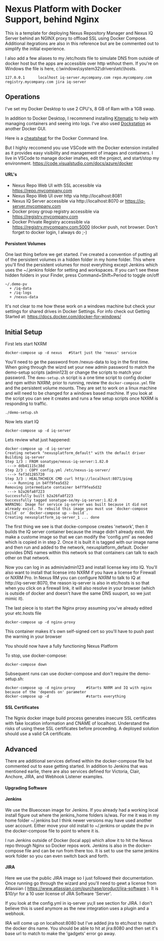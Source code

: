 # Nexus Platform with Docker Support, behind Nginx

This is a template for deploying Nexus Repository Manager and Nexus IQ Server behind an NGINX proxy to offload SSL using Docker Compose. Additional itegrations are also in this reference but are be commented out to simplify the initial experience.

I also add a few aliases to my /etc/hosts file to simulate DNS from outside of docker host but the apps are accessible over http wtihout them. If you're on Windows the file is here, c:\windows\system32\drivers\etc\hosts.

```
127.0.0.1      localhost iq-server.mycompany.com repo.mycompany.com registry.mycompany.com jira iq-server
```

## Operations

I've set my Docker Desktop to use 2 CPU's, 8 GB of Ram with a 1GB swap.

In addition to Docker Desktop, I recommend installing [Kitematic](https://github.com/docker/kitematic/releases) to help with managing containers and seeing into logs.  I've also used [Dockstation](https://dockstation.io/) as another Docker GUI. 

Here is a [cheatsheat](https://www.cheatography.com/gambit/cheat-sheets/docker/) for the Docker Command line.

But I highly reccomend you use VSCode with the Docker extension installed as it provides easy visibility and management of images and containers. I live in VSCode to manage docker imahes, edit the project, and start/stop my environment. https://code.visualstudio.com/docs/azure/docker

#### URL's

- Nexus Repo Web UI with SSL accessible via https://repo.mycompany.com
- Nexus Repo Web UI over http via http://localhost:8081
- Nexus IQ Server accessible via http://localhost:8070 or https://iq-server.mycompany.com
- Docker proxy group registry accessible via https://registry.mycompany.com
- Docker Private Registry accessible via https://registry.mycompany.com:5000  (docker push, not browser. Don't forget to docker login, I always do ;-)

#### Persistent Volumes

One last thing before we get started. I've created a convention of putting all of the persistent volumes in a hidden folder in my home folder. This where you'll find the persistent volumes for most everything except Jenkins which uses the ~/.jenkins folder for setting and workspaces. If you can't see these hidden folders in your Finder, press Command+Shift+Period to toggle on/off
```
~/.demo-pv
  + /iq-data
  + /iq-logs
  + /nexus-data
```
It's not clear to me how these work on a windows machine but check your settings for shared drives in Docker Settings. For info check out Getting Started at: https://docs.docker.com/docker-for-windows/


## Initial Setup

First lets start NXRM
```
docker-compose up -d nexus   #Start just the 'nexus' service  
```
You'll need to ge the password from /nexus-data to log in the first time. When going through the wizrd set your new admin password to match the demo-setup scripts (admin123) or change the scripts to match your password.
The `demo-setup.sh` script is a one time script to config docker and npm within NXRM; prior to running, review the `docker-compose.yml` file and the persistent volume mounts. They are set to work on a linux machine and will need to be changed for a windows based machine. If you look at the script you can see it creates and runs a few setup scripts once NXRM is responding to traffic.

```
./demo-setup.sh
```

Now lets start IQ
```
docker-compose up -d iq-server
```
Lets review what just happened:
```
docker-compose up -d iq-server  
Creating network "nexusplatform_default" with the default driver
Building iq-server
Step 1/3 : FROM sonatype/nexus-iq-server:1.82.0
 ---> ddb41115c38d
Step 2/3 : COPY config.yml /etc/nexus-iq-server/
 ---> fef3d1285720
Step 3/3 : HEALTHCHECK CMD curl http://localhost:8071/ping
 ---> Running in b4ff9fea5d32
Removing intermediate container b4ff9fea5d32
 ---> b2a26fa8f223
Successfully built b2a26fa8f223
Successfully tagged sonatype-se/my-iq-server:1.82.0
WARNING: Image for service iq-server was built because it did not already exist. To rebuild this image you must use `docker-compose build` or `docker-compose up --build`.
Creating nexusplatform_iq-server_1 ... done
```
The first thing we see is that docke-compose creates 'network', then it builds the IQ server container because the image didn't already exist. We make a custome image so that we can modify the 'config.yml' as needed which is copied in in step 2. Once it is built it is tagged with our image name and then run and added to the network, nexusplatform_default. Docker provides DNS names within this network so that containers can talk to each other on that network.

Now you can log in as admin/admin123 and install license key into IQ. You'll also want to install that license into NXRM if you have a license for Firewall or NXRM Pro. In Nexus RM you can configure NXRM to talk to IQ at http://iq-server:8070, the reason iq-server is also in etc/hosts is so that when you click on a firewall link, it will also resolve in your browser (which is outside of docker and doesn't have the same DNS suuport, so we just mimic it).

The last piece is to start the Nginx proxy assuming you've already edited your etc.hosts file
```
docker-compose up -d nginx-proxy
```
This container makes it's own self-signed cert so you'll have to push past the warning in your browser

You should now have a fully functioning Nexus Platform

To stop, use docker-compose:

```
docker-compose down
```

Subsequent runs can use docker-compose and don't require the demo-setup.sh:

```
docker-compose up -d nginx-proxy     #Starts NXRM and IQ with nginx because of the 'depends on' parameter
docker-compose up -d                 #starts everything
```

#### SSL Certificates

The Ngnix docker image build process generates insecure SSL certificates with fake location information and CNAME of localhost. Understand the risks of using these SSL certificates before proceeding. A deployed solution should use a valid CA certificate.

## Advanced

There are additional services defined within the docker-compose file but commented out to ease getting started. In addition to Jenkins that was mentioned earlie, there are also services defined for Victoria, Clair, Anchore, JIRA, and Webhook Listener examples.

#### Upgrading Software

#### Jenkins

We use the Blueocean image for Jenkins. If you already had a working local install figure out where the jenkins_home folders is/was. For me it was in my home folder ~/.jenkins but I think newer versions may have used another user account. Either move your old install to ~/.jenkins or update the pv in the docker-compose file to point to where it is.

I run Jenkins outside of Docker (local app) which allow it to hit the Nexus repo through Nginx so Docker repos work. Jenkins is also in the docker-compose file and can be run from there too. It is set to use the same jenkins work folder so you can even switch back and forth.


#### JIRA
Here we use the public JIRA image so I just followed their documentation. Once running go through the wizard and you'll need to gewt a license from Atlassian ( https://www.atlassian.com/purchase/product/jira-software ). It is $10/yr for a 10 user license of JRA Software 'Server'.

If you look at the config.yml in iq-server yu;ll see section for JIRA. I don't believe this is used anymore as the new integration uses a plugin and a webhook.

IRA will come up on localhost:8080 but I've added jira to etc/host to match the docker dns name. You should be able to hit at jira:8080 and then set it's base url to match to make the 'gadgets' error go away.
